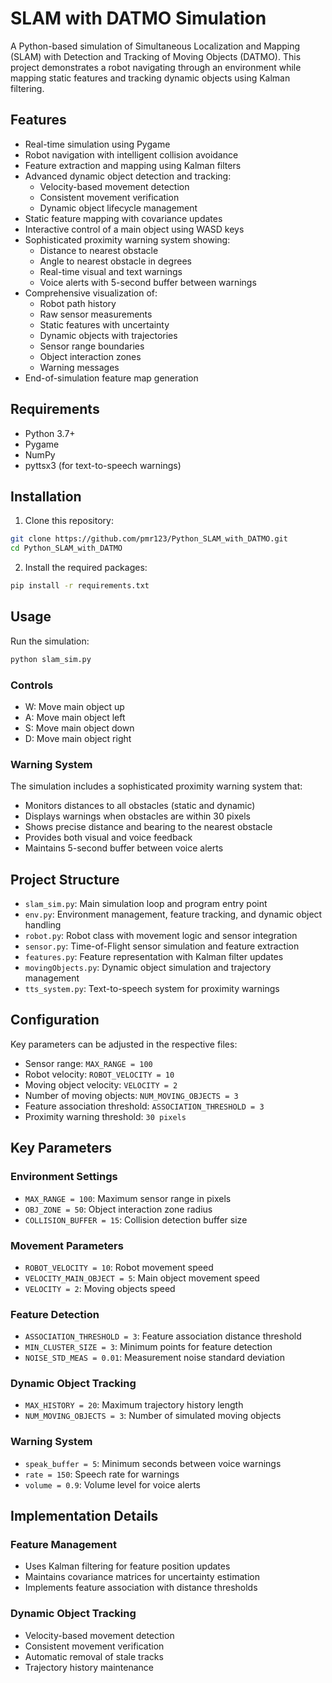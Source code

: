 # SLAM with DATMO Simulation

A Python-based simulation of Simultaneous Localization and Mapping (SLAM) with Detection and Tracking of Moving Objects (DATMO). This project demonstrates a robot navigating through an environment while mapping static features and tracking dynamic objects using Kalman filtering.

## Features

- Real-time simulation using Pygame
- Robot navigation with intelligent collision avoidance
- Feature extraction and mapping using Kalman filters
- Advanced dynamic object detection and tracking:
  - Velocity-based movement detection
  - Consistent movement verification
  - Dynamic object lifecycle management
- Static feature mapping with covariance updates
- Interactive control of a main object using WASD keys
- Sophisticated proximity warning system showing:
  - Distance to nearest obstacle
  - Angle to nearest obstacle in degrees
  - Real-time visual and text warnings
  - Voice alerts with 5-second buffer between warnings
- Comprehensive visualization of:
  - Robot path history
  - Raw sensor measurements
  - Static features with uncertainty
  - Dynamic objects with trajectories
  - Sensor range boundaries
  - Object interaction zones
  - Warning messages
- End-of-simulation feature map generation

## Requirements

- Python 3.7+
- Pygame
- NumPy
- pyttsx3 (for text-to-speech warnings)

## Installation

1. Clone this repository:
```bash
git clone https://github.com/pmr123/Python_SLAM_with_DATMO.git
cd Python_SLAM_with_DATMO
```

2. Install the required packages: 
```bash
pip install -r requirements.txt
```

## Usage

Run the simulation:
```bash
python slam_sim.py
```

### Controls
- W: Move main object up
- A: Move main object left
- S: Move main object down
- D: Move main object right

### Warning System
The simulation includes a sophisticated proximity warning system that:
- Monitors distances to all obstacles (static and dynamic)
- Displays warnings when obstacles are within 30 pixels
- Shows precise distance and bearing to the nearest obstacle
- Provides both visual and voice feedback
- Maintains 5-second buffer between voice alerts

## Project Structure

- `slam_sim.py`: Main simulation loop and program entry point
- `env.py`: Environment management, feature tracking, and dynamic object handling
- `robot.py`: Robot class with movement logic and sensor integration
- `sensor.py`: Time-of-Flight sensor simulation and feature extraction
- `features.py`: Feature representation with Kalman filter updates
- `movingObjects.py`: Dynamic object simulation and trajectory management
- `tts_system.py`: Text-to-speech system for proximity warnings

## Configuration

Key parameters can be adjusted in the respective files:

- Sensor range: `MAX_RANGE = 100`
- Robot velocity: `ROBOT_VELOCITY = 10`
- Moving object velocity: `VELOCITY = 2`
- Number of moving objects: `NUM_MOVING_OBJECTS = 3`
- Feature association threshold: `ASSOCIATION_THRESHOLD = 3`
- Proximity warning threshold: `30 pixels`

## Key Parameters

### Environment Settings
- `MAX_RANGE = 100`: Maximum sensor range in pixels
- `OBJ_ZONE = 50`: Object interaction zone radius
- `COLLISION_BUFFER = 15`: Collision detection buffer size

### Movement Parameters
- `ROBOT_VELOCITY = 10`: Robot movement speed
- `VELOCITY_MAIN_OBJECT = 5`: Main object movement speed
- `VELOCITY = 2`: Moving objects speed

### Feature Detection
- `ASSOCIATION_THRESHOLD = 3`: Feature association distance threshold
- `MIN_CLUSTER_SIZE = 3`: Minimum points for feature detection
- `NOISE_STD_MEAS = 0.01`: Measurement noise standard deviation

### Dynamic Object Tracking
- `MAX_HISTORY = 20`: Maximum trajectory history length
- `NUM_MOVING_OBJECTS = 3`: Number of simulated moving objects

### Warning System
- `speak_buffer = 5`: Minimum seconds between voice warnings
- `rate = 150`: Speech rate for warnings
- `volume = 0.9`: Volume level for voice alerts

## Implementation Details

### Feature Management
- Uses Kalman filtering for feature position updates
- Maintains covariance matrices for uncertainty estimation
- Implements feature association with distance thresholds

### Dynamic Object Tracking
- Velocity-based movement detection
- Consistent movement verification
- Automatic removal of stale tracks
- Trajectory history maintenance




